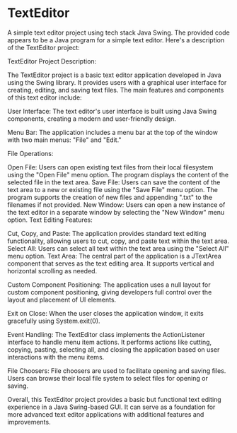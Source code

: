# TextEditor
A simple text editor project using tech stack Java Swing.
The provided code appears to be a Java program for a simple text editor. Here's a description of the TextEditor project:

TextEditor Project Description:

The TextEditor project is a basic text editor application developed in Java using the Swing library. It provides users with a graphical user interface for creating, editing, and saving text files. The main features and components of this text editor include:

User Interface: The text editor's user interface is built using Java Swing components, creating a modern and user-friendly design.

Menu Bar: The application includes a menu bar at the top of the window with two main menus: "File" and "Edit."

File Operations:

Open File: Users can open existing text files from their local filesystem using the "Open File" menu option. The program displays the content of the selected file in the text area.
Save File: Users can save the content of the text area to a new or existing file using the "Save File" menu option. The program supports the creation of new files and appending ".txt" to the filenames if not provided.
New Window: Users can open a new instance of the text editor in a separate window by selecting the "New Window" menu option.
Text Editing Features:

Cut, Copy, and Paste: The application provides standard text editing functionality, allowing users to cut, copy, and paste text within the text area.
Select All: Users can select all text within the text area using the "Select All" menu option.
Text Area: The central part of the application is a JTextArea component that serves as the text editing area. It supports vertical and horizontal scrolling as needed.

Custom Component Positioning: The application uses a null layout for custom component positioning, giving developers full control over the layout and placement of UI elements.

Exit on Close: When the user closes the application window, it exits gracefully using System.exit(0).

Event Handling: The TextEditor class implements the ActionListener interface to handle menu item actions. It performs actions like cutting, copying, pasting, selecting all, and closing the application based on user interactions with the menu items.

File Choosers: File choosers are used to facilitate opening and saving files. Users can browse their local file system to select files for opening or saving.

Overall, this TextEditor project provides a basic but functional text editing experience in a Java Swing-based GUI. It can serve as a foundation for more advanced text editor applications with additional features and improvements.
